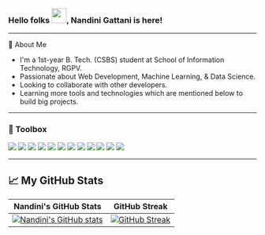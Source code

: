 ### Hello folks <img src="https://raw.githubusercontent.com/MartinHeinz/MartinHeinz/master/wave.gif" width="30px">, Nandini Gattani is here!

---

🎯 About Me
- I'm a 1st-year B. Tech. (CSBS) student at School of Information Technology, RGPV.
- Passionate about Web Development, Machine Learning, & Data Science.
- Looking to collaborate with other developers. 
- Learning more tools and technologies which are mentioned below to build big projects.
 
---

### 🧰 Toolbox
![](https://img.shields.io/badge/HTML5-E34F26?style=for-the-badge&logo=html5&logoColor=white)
![](https://img.shields.io/badge/CSS3-1572B6?style=for-the-badge&logo=css3&logoColor=white)
![](https://img.shields.io/badge/Bootstrap-fafafa?style=for-the-badge&logo=bootstrap&logoColor=aa66cc)
![](https://img.shields.io/badge/CPP-7AB5CF?style=for-the-badge&logo=cplusplus&logoColor=white)
![](https://img.shields.io/badge/C++-0000000?style=for-the-badge&logo=C++&logoColor=white)
![](https://img.shields.io/badge/Python-FFD43B?style=for-the-badge&logo=python&logoColor=306998)
![](https://img.shields.io/badge/Windows-0078D6?style=for-the-badge&logo=windows&logoColor=white)
![](https://img.shields.io/badge/Git-3E2C00?style=for-the-badge&logo=git&logoColor=F1502F)
![](https://img.shields.io/badge/GitHub-fafafa?style=for-the-badge&logo=github&logoColor=4078c0)
![](https://img.shields.io/badge/Markdown-000000?style=for-the-badge&logo=markdown&logoColor=white)
![](https://img.shields.io/badge/MySQL-FFD43B?style=for-the-badge&logo=mysql&logoColor=306998)
![](https://img.shields.io/badge/Figma-0000000?style=for-the-badge&logo=figma&logoColor=white)

---
  
## &#x1f4c8; My GitHub Stats
| Nandini's GitHub Stats | GitHub Streak |
| --- | --- |
[![Nandini's GitHub stats](https://github-readme-stats.vercel.app/api?username=nandini&show_icons=true)](https://github.com/nandinigthub) | [![GitHub Streak](https://github-readme-streak-stats.herokuapp.com?user=nandinigthub)](https://github.com/nandinigthub) |
